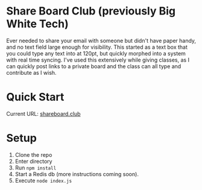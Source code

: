 # Share Board Club (previously Big White Tech)

Ever needed to share your email with someone but didn't have paper handy, and no
text field large enough for visibility. This started as a text box that you
could type any text into at 120pt, but quickly morphed into a system with real
time syncing. I've used this extensively while giving classes, as I can quickly
post links to a private board and the class can all type and contribute as I
wish.

# Quick Start

Current URL: [shareboard.club](http://shareboard.club)

# Setup

1. Clone the repo
2. Enter directory
3. Run `npm install`
4. Start a Redis db (more instructions coming soon).
5. Execute `node index.js`
